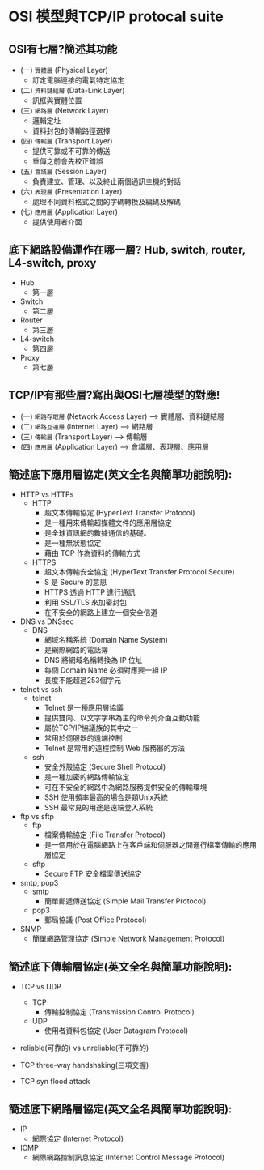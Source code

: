 
# OSI 模型與TCP/IP protocal suite
## OSI有七層?簡述其功能
- (一) `實體層` (Physical Layer)
  - 訂定電腦連接的電氣特定協定
- (二) `資料鏈結層` (Data-Link Layer)
  - 訊框與實體位置 
- (三) `網路層` (Network Layer)
  - 邏輯定址
  - 資料封包的傳輸路徑選擇
- (四) `傳輸層` (Transport Layer)
  - 提供可靠或不可靠的傳送
  - 重傳之前會先校正錯誤
- (五) `會議層` (Session Layer)
  - 負責建立、管理、以及終止兩個通訊主機的對話
- (六) `表現層` (Presentation Layer)
  - 處理不同資料格式之間的字碼轉換及編碼及解碼
- (七) `應用層` (Application Layer)
  - 提供使用者介面
## 底下網路設備運作在哪一層? Hub, switch, router, L4-switch, proxy
- Hub
  - 第一層
- Switch
  - 第二層 
- Router
  - 第三層
- L4-switch
  - 第四層
- Proxy
  - 第七層
## TCP/IP有那些層?寫出與OSI七層模型的對應!
- (一) `網路存取層` (Network Access Layer) --> 實體層、資料鏈結層
- (二) `網路互連層` (Internet Layer) --> 網路層
- (三) `傳輸層` (Transport Layer) --> 傳輸層
- (四) `應用層` (Application Layer) --> 會議層、表現層、應用層
## 簡述底下應用層協定(英文全名與簡單功能說明):
- HTTP vs HTTPs
  - HTTP
    - 超文本傳輸協定 (HyperText Transfer Protocol)
    - 是一種用來傳輸超媒體文件的應用層協定
    - 是全球資訊網的數據通信的基礎。
    - 是一種無狀態協定
    - 藉由 TCP 作為資料的傳輸方式
  - HTTPS
    - 超文本傳輸安全協定 (HyperText Transfer Protocol Secure)
    - S 是 Secure 的意思
    - HTTPS 透過 HTTP 進行通訊
    - 利用 SSL/TLS 來加密封包
    - 在不安全的網路上建立一個安全信道
- DNS vs DNSsec
  - DNS
    - 網域名稱系統 (Domain Name System)
    - 是網際網路的電話簿
    - DNS 將網域名稱轉換為 IP 位址
    - 每個 Domain Name 必須對應要一組 IP
    - 長度不能超過253個字元
- telnet vs ssh
  - telnet
    - Telnet 是一種應用層協議 
    - 提供雙向、以文字字串為主的命令列介面互動功能
    - 屬於TCP/IP協議族的其中之一
    - 常用於伺服器的遠端控制
    - Telnet 是常用的遠程控制 Web 服務器的方法
  - ssh
    - 安全外殼協定 (Secure Shell Protocol)
    - 是一種加密的網路傳輸協定
    - 可在不安全的網路中為網路服務提供安全的傳輸環境
    - SSH 使用頻率最高的場合是類Unix系統 
    - SSH 最常見的用途是遠端登入系統
- ftp vs sftp
  - ftp
    - 檔案傳輸協定 (File Transfer Protocol)
    - 是一個用於在電腦網路上在客戶端和伺服器之間進行檔案傳輸的應用層協定 
  - sftp 
    - Secure FTP 安全檔案傳送協定 
- smtp, pop3
  - smtp
    - 簡單郵遞傳送協定 (Simple Mail Transfer Protocol) 
  - pop3 
    - 郵局協議 (Post Office Protocol) 
- SNMP
    - 簡單網路管理協定 (Simple Network Management Protocol)

## 簡述底下傳輸層協定(英文全名與簡單功能說明):
- TCP vs UDP
  - TCP
    - 傳輸控制協定 (Transmission Control Protocol)
  - UDP
    - 使用者資料包協定 (User Datagram Protocol)
  
  
 - reliable(可靠的) vs unreliable(不可靠的)
 - TCP three-way handshaking(三項交握)  
 - TCP syn flood attack

## 簡述底下網路層協定(英文全名與簡單功能說明):
- IP
  - 網際協定 (Internet Protocol)
- ICMP
  - 網際網路控制訊息協定 (Internet Control Message Protocol)

